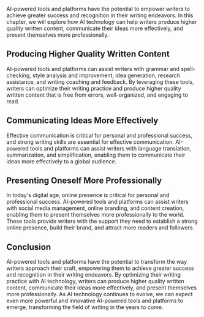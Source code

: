 
AI-powered tools and platforms have the potential to empower writers to achieve greater success and recognition in their writing endeavors. In this chapter, we will explore how AI technology can help writers produce higher quality written content, communicate their ideas more effectively, and present themselves more professionally.

Producing Higher Quality Written Content
----------------------------------------

AI-powered tools and platforms can assist writers with grammar and spell-checking, style analysis and improvement, idea generation, research assistance, and writing coaching and feedback. By leveraging these tools, writers can optimize their writing practice and produce higher quality written content that is free from errors, well-organized, and engaging to read.

Communicating Ideas More Effectively
------------------------------------

Effective communication is critical for personal and professional success, and strong writing skills are essential for effective communication. AI-powered tools and platforms can assist writers with language translation, summarization, and simplification, enabling them to communicate their ideas more effectively to a global audience.

Presenting Oneself More Professionally
--------------------------------------

In today's digital age, online presence is critical for personal and professional success. AI-powered tools and platforms can assist writers with social media management, online branding, and content creation, enabling them to present themselves more professionally to the world. These tools provide writers with the support they need to establish a strong online presence, build their brand, and attract more readers and followers.

Conclusion
----------

AI-powered tools and platforms have the potential to transform the way writers approach their craft, empowering them to achieve greater success and recognition in their writing endeavors. By optimizing their writing practice with AI technology, writers can produce higher quality written content, communicate their ideas more effectively, and present themselves more professionally. As AI technology continues to evolve, we can expect even more powerful and innovative AI-powered tools and platforms to emerge, transforming the field of writing in the years to come.
